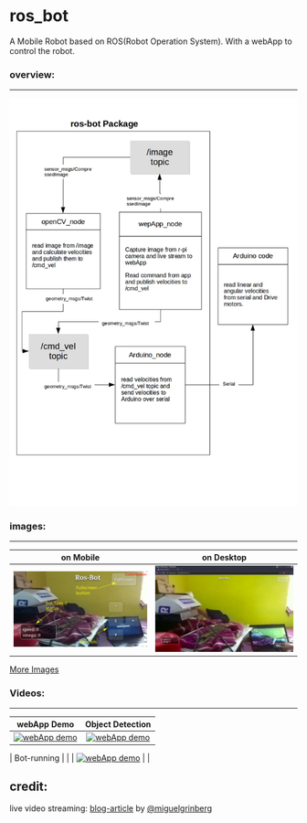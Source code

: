 # ros_bot
A Mobile Robot based on ROS(Robot Operation System). With a webApp to control the robot.



### overview:
------------------------
![block diagram](/images/block_diagram.jpg) 

### images:
-------------------------

| on Mobile  | on Desktop  |
| :------------: | :------------: |
| ![Mobile](/images/webApp_mobile_labeled.png)  | ![Desktop](/images/webApp_desktop.png)  |


[More Images](/images/readme.md)


### Videos:
---------------------
| webApp Demo | Object Detection |
| :------------:  | :------: |
|  [![webApp demo](https://img.youtube.com/vi/RLWXIMHiFrg/0.jpg)](https://www.youtube.com/watch?v=RLWXIMHiFrg)  |  [![webApp demo](https://img.youtube.com/vi/8PCAIjGwoj0/0.jpg)](https://www.youtube.com/watch?v=8PCAIjGwoj0) |

| Bot-running | |
|  [![webApp demo](https://img.youtube.com/vi/eCVMBFieqaA/0.jpg)](https://www.youtube.com/watch?v=eCVMBFieqaA) | |
## credit:

live video streaming: [blog-article](https://blog.miguelgrinberg.com/post/video-streaming-with-flask) by [@miguelgrinberg](https://github.com/miguelgrinberg)


